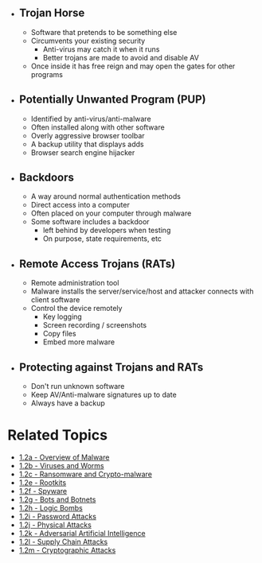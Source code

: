 - ## Trojan Horse
	- Software that pretends to be something else
	- Circumvents your existing security
		- Anti-virus may catch it when it runs
		- Better trojans are made to avoid and disable AV
	- Once inside it has free reign and may open the gates for other programs
- ## Potentially Unwanted Program (PUP)
	- Identified by anti-virus/anti-malware
	- Often installed along with other software
	- Overly aggressive browser toolbar
	- A backup utility that displays adds
	- Browser search engine hijacker
- ## Backdoors
	- A way around normal authentication methods
	- Direct access into a computer
	- Often placed on your computer through malware
	- Some software includes a backdoor
		- left behind by developers when testing
		- On purpose, state requirements, etc
- ## Remote Access Trojans (RATs)
	- Remote administration tool
	- Malware installs the server/service/host and attacker connects with client software
	- Control the device remotely
		- Key logging
		- Screen recording / screenshots
		- Copy files
		- Embed more malware
- ## Protecting against Trojans and RATs
	- Don't run unknown software
	- Keep AV/Anti-malware signatures up to date
	- Always have a backup

# Related Topics
- [1.2a - Overview of Malware](1.2a-Overview-of-Malware.md)
- [1.2b - Viruses and Worms](1.2b-Viruses-and-Worms.md)
- [1.2c - Ransomware and Crypto-malware](1.2c-Ransomware-and-Crypto-malware.md)
- [1.2e - Rootkits](1.2e-Rootkits.md)
- [1.2f - Spyware](1.2f-Spyware.md)
- [1.2g - Bots and Botnets](1.2g-Bots-and-Botnets.md)
- [1.2h - Logic Bombs](1.2h-Logic-Bombs.md)
- [1.2i - Password Attacks](1.2i-Password-Attacks.md)
- [1.2j - Physical Attacks](1.2j-Physical-Attacks.md)
- [1.2k - Adversarial Artificial Intelligence](1.2k-Adversarial-Artificial-Intelligence.md)
- [1.2l - Supply Chain Attacks](1.2l-Supply-Chain-Attacks.md)
- [1.2m - Cryptographic Attacks](1.2m-Cryptographic-Attacks.md)